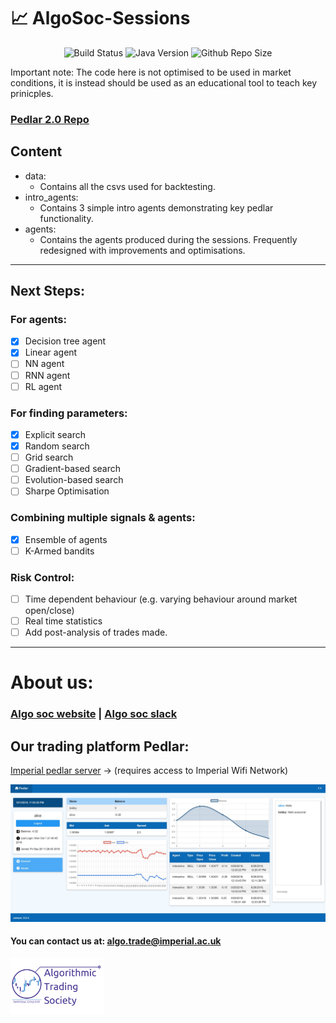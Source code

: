 # :chart_with_upwards_trend: AlgoSoc-Sessions

<p align="center">
	<img src="https://travis-ci.com/Joearrowsmith/AlgoSoc-Sessions.svg?branch=master"
     		alt="Build Status">
	<img src="https://img.shields.io/badge/Python_3.6.3+-orange"
     		alt="Java Version">
	<img src="https://img.shields.io/github/repo-size/joearrowsmith/AlgoSoc-Sessions"
     		alt="Github Repo Size">
</p>

Important note: The code here is not optimised to be used in market conditions, it is instead should be used as an educational tool to teach key prinicples.

### [Pedlar 2.0 Repo](https://github.com/algotradingsoc/Demo-notebooks)

## Content

- data:
  - Contains all the csvs used for backtesting.
- intro_agents:
  - Contains 3 simple intro agents demonstrating key pedlar functionality.
- agents:
  - Contains the agents produced during the sessions. Frequently redesigned with improvements and optimisations.

---

## Next Steps:

### For agents:
- [x] Decision tree agent
- [x] Linear agent
- [ ] NN agent
- [ ] RNN agent
- [ ] RL agent

### For finding parameters:
- [x] Explicit search
- [x] Random search
- [ ] Grid search
- [ ] Gradient-based search
- [ ] Evolution-based search
- [ ] Sharpe Optimisation

### Combining multiple signals & agents:
- [x] Ensemble of agents
- [ ] K-Armed bandits

### Risk Control:
- [ ] Time dependent behaviour (e.g. varying behaviour around market open/close)
- [ ] Real time statistics
- [ ] Add post-analysis of trades made.

---

# About us:

### [Algo soc website](http://www.algosoc.com) | [Algo soc slack](https://algosoc.slack.com)

## Our trading platform Pedlar:

[Imperial pedlar server](http://icats.doc.ic.ac.uk) &rightarrow; (requires access to Imperial Wifi Network)

![Pedlar](misc/pedlarweb_screenshot.jpg)

#### You can contact us at: <algo.trade@imperial.ac.uk>

<img src="misc/icats_logo.png" alt="icats_logo" width="150"/>
